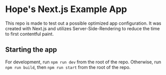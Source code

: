 # Hope's Next.js Example App
This repo is made to test out a possible optimized app configuration. It was created with Next.js and utilizes Server-Side-Rendering to reduce the time to first contentful paint.

## Starting the app
For development, run `npm run dev` from the root of the repo. 
Otherwise, run `npm run build`, then `npm run start` from the root of the repo. 